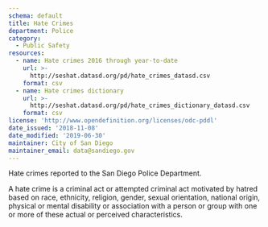 ```yaml
---
schema: default
title: Hate Crimes
department: Police
category:
  - Public Safety
resources:
  - name: Hate crimes 2016 through year-to-date
    url: >-
      http://seshat.datasd.org/pd/hate_crimes_datasd.csv
    format: csv
  - name: Hate crimes dictionary
    url: >-
      http://seshat.datasd.org/pd/hate_crimes_dictionary_datasd.csv
    format: csv
license: 'http://www.opendefinition.org/licenses/odc-pddl'
date_issued: '2018-11-08'
date_modified: '2019-06-30'
maintainer: City of San Diego
maintainer_email: data@sandiego.gov
---
```

Hate crimes reported to the San Diego Police Department.
<!--more-->

A hate crime is a criminal act or attempted criminal act motivated by hatred based on race, ethnicity, religion, gender, sexual orientation, national origin, physical or mental disability or association with a person or group with one or more of these actual or perceived characteristics.